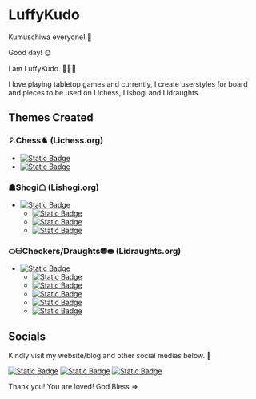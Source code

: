 # LuffyKudo

Kumuschiwa everyone! 👋

Good day! 🌞

I am LuffyKudo. 🏴‍☠️🔎

I love playing tabletop games and currently, I create userstyles for board and pieces to be used on Lichess, Lishogi and Lidraughts.

## Themes Created
### ♘Chess♞ (Lichess.org)
- [![Static Badge](https://img.shields.io/badge/GitHub-Shogi--Themed_Chess-blue?logo=lichess&style=plastic)](https://github.com/LuffyKudo/JI-Shogi-Themed-Chess)
- [![Static Badge](https://img.shields.io/badge/GitHub-Doubutsu_Chess-0096ff?logo=lichess&style=plastic)](https://github.com/LuffyKudo/Doubutsu-Chess)

### ☗Shogi☖ (Lishogi.org)
- [![Static Badge](https://img.shields.io/badge/GitHub-Shogi_Themes-black?logo=stylus&style=plastic)](https://github.com/LuffyKudo/Shogi-Themes)
  - [![Static Badge](https://img.shields.io/badge/GitHub-Chess--Themed_Shogi-blue?logo=stylus&style=plastic)](https://github.com/LuffyKudo/JI-Chess-Themed-Shogi)
  - [![Static Badge](https://img.shields.io/badge/GitHub-Hari_Seldon_Shogi_Pieces-darkgreen?logo=stylus&style=plastic)](https://github.com/LuffyKudo/Shogi-Themes/tree/main/Hari%20Seldon%20Shogi%20Pieces)
  - [![Static Badge](https://img.shields.io/badge/GitHub-13xforever_Shogi_Pieces-red?logo=stylus&style=plastic)](https://github.com/LuffyKudo/Shogi-Themes/tree/main/13xforever%20Shogi%20Pieces)


### ⛀⛁Checkers/Draughts⛃⛂ (Lidraughts.org)
- [![Static Badge](https://img.shields.io/badge/GitHub-Lidraughts_Themes-black?logo=stylus&style=plastic)](https://github.com/LuffyKudo/Lidraughts-Themes)
  - [![Static Badge](https://img.shields.io/badge/GitHub-Filipino_Dama_Board-blue?logo=css3&style=plastic)](https://github.com/LuffyKudo/Lidraughts-Themes/tree/main/Filipino%20Dama%20Board)
  - [![Static Badge](https://img.shields.io/badge/GitHub-Shogi--Themed_Checkers/Draughts-darkgreen?logo=stylus&style=plastic)](https://github.com/LuffyKudo/Lidraughts-Themes/tree/main/Shogi-Themed%20Checkers%E2%88%95Draughts)
  - [![Static Badge](https://img.shields.io/badge/GitHub-Chess_Pieces-red?logo=css3&style=plastic)](https://github.com/LuffyKudo/Lidraughts-Themes/tree/main/Chess%20Pieces)
  - [![Static Badge](https://img.shields.io/badge/GitHub-19th_Century_Proposed_Checkerboard-yellow?logo=css3&style=plastic)](https://github.com/LuffyKudo/Lidraughts-Themes/tree/main/19th%20Century%20Proposed%20Checkerboard)
  - [![Static Badge](https://img.shields.io/badge/GitHub-Doubutsu_Checkers/Draughts-purple?logo=css3&style=plastic)](https://github.com/LuffyKudo/Lidraughts-Themes/tree/main/Doubutsu%20Checkers%E2%88%95Draughts)

## Socials

Kindly visit my website/blog and other social medias below. 🤘

[![Static Badge](https://img.shields.io/badge/Website-LuffyKudo-blue?logo=wordpress&style=for-the-badge)](https://luffykudo.wordpress.com) [![Static Badge](https://img.shields.io/badge/Facebook-LuffyKudo-darkgreen?logo=facebook&style=for-the-badge)](https://facebook.com/LuffyKudo) [![Static Badge](https://img.shields.io/badge/UserStyles-LuffyKudo-red?logo=stylus&style=for-the-badge)](https://userstyles.world/user/LuffyKudo) 

Thank you! You are loved! God Bless =>


<!---
- 👋 Hi, I’m @LuffyKudo
- 👀 I’m interested in ...
- 🌱 I’m currently learning ...
- 💞️ I’m looking to collaborate on ...
- 📫 How to reach me ...
- 😄 Pronouns: ...
- ⚡ Fun fact: ...
--->

<!---
LuffyKudo/LuffyKudo is a ✨ special ✨ repository because its `README.md` (this file) appears on your GitHub profile.
You can click the Preview link to take a look at your changes.
--->

